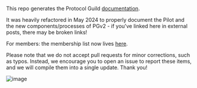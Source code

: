 This repo generates the Protocol Guild [documentation](https://protocol-guild.readthedocs.io/en/latest/).

It was heavily refactored in May 2024 to properly document the Pilot and the new components/processes of PGv2 - if you've linked here in external posts, there may be broken links!

For members: the membership list now lives [here](./docs/02-membership.md).

Please note that we do not accept pull requests for minor corrections, such as typos. Instead, we encourage you to open an issue to report these items, and we will compile them into a single update. Thank you!

![image](https://github.com/user-attachments/assets/e4758b49-bfda-45f7-b1cc-7195b84ff8a4)
